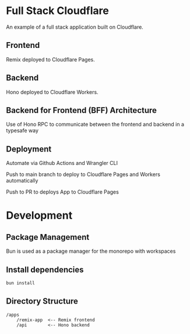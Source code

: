 # Full Stack Cloudflare

An example of a full stack application built on Cloudflare.

## Frontend

Remix deployed to Cloudflare Pages.

## Backend

Hono deployed to Cloudflare Workers.

## Backend for Frontend (BFF) Architecture

Use of Hono RPC to communicate between the frontend and backend in a typesafe way

## Deployment

Automate via Github Actions and Wrangler CLI

Push to main branch to deploy to Cloudflare Pages and Workers automatically

Push to PR to deploys App to Cloudflare Pages

# Development

## Package Management

Bun is used as a package manager for the monorepo with workspaces

## Install dependencies

```bash
bun install
```

## Directory Structure

```
/apps
    /remix-app  <-- Remix frontend
    /api        <-- Hono backend
```
